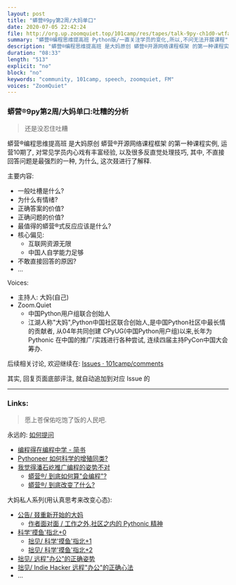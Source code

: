 ```yaml
---
layout: post
title: "蟒营®9py第2周/大妈单口"
date: 2020-07-05 22:42:24 
file: http://org.up.zoomquiet.top/101camp/res/tapes/talk-9py-ch1d0-wtfa-Zoom_Quiet.mp3
summary: "蟒营®编程思维提高班 Python版/一直关注学员的变化,所以,不问无法开展课程"
description: "蟒营®编程思维提高班 是大妈原创 蟒营®开源网络课程框架 的第一种课程实例, 运营10期了, 对常见学员内心戏有丰富经验, 以及很多反直觉处理技巧, 其中, 不直接回答问题是最强烈的一种, 为什么, 这次叕进行了解释."
duration: "08:33" 
length: "513"
explicit: "no" 
block: "no" 
keywords: "community, 101camp, speech, zoomquiet, FM"
voices: "ZoomQuiet"
---
```


### 蟒营®9py第2周/大妈单口:吐糟的分析
> 还是没忍住吐糟

蟒营®编程思维提高班 是大妈原创 蟒营®开源网络课程框架 的第一种课程实例, 运营10期了, 对常见学员内心戏有丰富经验, 以及很多反直觉处理技巧, 其中, 不直接回答问题是最强烈的一种, 为什么, 这次叕进行了解释.

主要内容:

- 一般吐槽是什么?
- 为什么有情绪?
- 正确答案的价值?
- 正确问题的价值?
- 最值得的蟒营®式反应应该是什么?
- 核心偏见:
    + 互联网资源无限
    + 中国人自学能力足够
- 不敢直接回答的原因?
- ...

Voices:

- 主持人:  大妈(自己)
- Zoom.Quiet
    + 中国Python用户组联合创始人
    + 江湖人称"大妈",Python中国社区联合创始人,是中国Python社区中最长情的贡献者, 从04年共同创建 CPyUG(中国Python用户组)以来,长年为 Pythonic 在中国的推广/实践进行各种尝试, 连续四届主持PyCon中国大会筹办. 


后续相关讨论, 欢迎继续在:
[Issues · 101camp/comments](https://github.com/101camp/comments/issues)


其实, 回复页面底部评注, 就自动追加到对应 Issue 的

-------------
### Links: 
> 愿上苍保佑吃饱了饭的人民吧.


永远的: [如何提问](https://gitlab.com/101camp/2py/tasks/wikis/HandBooks/Hb4Ask)

- [编程得在编程中学 - 简书](https://www.jianshu.com/p/7314179ac730)
- [Pythoneer 如何科学的增殖同类?](https://blog.101.camp/nc/181012-preNC-pythoneer-growthup/)
- [我觉得潘石屹推广编程的姿势不对](https://mp.weixin.qq.com/s/FbUYUtnSVPJseA6sBud5fQ)
    + [蟒营®/ 到底如何算"会编程"?](https://mp.weixin.qq.com/s/_yMoR4pJJGlJx51DU8xGyg)
    + [蟒营®/ 到底改变了什么?](https://mp.weixin.qq.com/s/mSfEbGSgJAODtXC0BgMtDA)



大妈私人系列(用认真思考来改变心态):

- [公告/ 叕重新开始的大妈](https://mp.weixin.qq.com/s/N5TuRRbF485D4Q90XdDA7g)
    + [作者面对面 / 工作之外,社区之内的 Pythonic 精神](https://mp.weixin.qq.com/s/Rj3YRIpecMIsV9UzEY4_lw)
- [科学'摸鱼'指北+0](https://mp.weixin.qq.com/s/Q-keoD_3L29zKNPnwLTFXw)
    + [拙见/ 科学'摸鱼'指北+1](https://mp.weixin.qq.com/s/fnu9dtLQVc_TiShluhXccw)
    + [拙见/ 科学'摸鱼'指北+2](https://mp.weixin.qq.com/s/4NZGKhdbAaanxNKZyQR-vg)
- [拙见/ 远程"办公"的正确姿势](https://mp.weixin.qq.com/s/XzN7if9-ntvOkIbRrT4s_Q)
- [拙见/ Indie Hacker 远程"办公"的正确心法](https://mp.weixin.qq.com/s/d28HqnF5aRs0jZ4tKwSmQg)
- ... 


